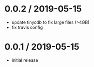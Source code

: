 
0.0.2 / 2019-05-15
==================

 * update tinycdb to fix large files (>4GB)
 * fix travis config

0.0.1 / 2019-05-15
==================

 * initial release
